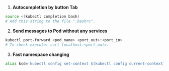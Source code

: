 1. **Autocompletion by button Tab**  
``` bash
source <(kubectl completion bash)
# Add this string to the file ".bashrc".
```
2. **Send messages to Pod without any services**  
``` bash
kubectl port-forward <pod_name> <port_out>:<port_in>
# To check execute: curl localhost:<port_out>.  
```
3. **Fast namespace changing**  
``` bash
alias kcd='kubectl config set-context $(kubectl config current-context) --namespace '
```


